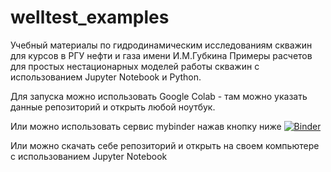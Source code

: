 # welltest_examples
Учебный материалы по гидродинамическим исследованиям скважин для курсов в РГУ нефти и газа имени И.М.Губкина
Примеры расчетов для простых нестационарных моделей работы скважин с использованием Jupyter Notebook и Python.

Для запуска можно использовать Google Colab - там можно указать данные репозиторий и открыть любой ноутбук.

Или можно использовать сервис mybinder нажав кнопку ниже
[![Binder](https://mybinder.org/badge_logo.svg)](https://mybinder.org/v2/gh/khabibullinra/welltest_examples/HEAD?urlpath=tree)

Или можно скачать себе репозиторий и открыть на своем компьютере с использованием Jupyter Notebook 